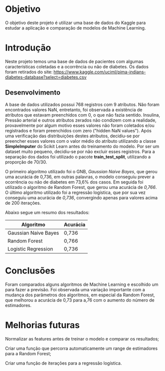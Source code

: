 # Objetivo
  
  O objetivo deste projeto é utilizar uma base de dados do Kaggle para estudar a aplicação e comparação de modelos de Machine Learning. 
  
# Introdução

  Neste projeto temos uma base de dados de pacientes com algumas características coletadas e a ocorrência ou não de diabetes. Os dados foram retirados do site: https://www.kaggle.com/uciml/pima-indians-diabetes-database?select=diabetes.csv

## Desenvolvimento

  A base de dados utilizados possui 768 registros com 9 atributos. Não foram encontrados valores NaN, entretanto, foi observada a existência de atributos que estavam preenchidos com 0, o que não fazia sentido. Insulina, Pressão arterial e outros atributos zerados não condizem com a realidade, provavelmente por algum motivo esses valores não foram coletados e/ou registrados e foram preenchidos com zero ("hidden NaN values"). Após uma verificação das distribuições destes atributos, decidiu-se por preencher esses valores com o valor médio do atributo utilizando a classe **SimpleImputer** do Scikit Learn antes do treinamento do modelo. Por ser um dataset muito pequeno, decidiu-se por não excluir esses registros.   Para a separação dos dados foi utilizado o pacote **train_test_split**, utilizando a proporção de 70/30.
  
  O primeiro algoritmo utilizado foi o GNB, *Gaussian Naive Bayes*, que gerou uma acurácia de 0,736, em outras palavras, o modelo conseguiu prever a ocorrência ou não de diabetes em 73,6% dos casos. Em seguida foi utilizado o algoritmo de Random Forest, que gerou uma acurácia de *0,766*. O último algoritmo utilizado foi a regressão logística, que por sua vez conseguiu uma acurácia de *0,736*, convergindo apenas para valores acima de 200 iterações.
  
  Abaixo segue um resumo dos resultados:
  
  |Algoritmo | Acurácia|
  |--- |---|
  |Gaussian Naive Bayes | 0,736|
  |Random Forest | 0,766
  |Logistic Regression | 0,736|
  
 # Conclusões
 Foram comparados alguns algoritmos de Machine Learning e escolhido um para fazer a previsão. Foi observada uma variação importante com a mudança dos parâmetros dos algoritmos, em especial da Random Forest, que melhorou a acurácia de 0,73 para a,76 com o aumento do número de estimadores. 
 
 # Melhorias futuras
 
 Normalizar as features antes de treinar o modelo e comparar os resultados;
 
 Criar uma função que percorra automaticamente um range de estimadores para a Random Forest;
 
 Criar uma função de iterações para a regressão logística.

